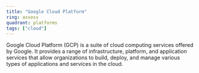 ```yaml
---
title: "Google Cloud Platform"
ring: assess
quadrant: platforms
tags: ["cloud"]
--- 
```

Google Cloud Platform (GCP) is a suite of cloud computing services offered by Google. It provides a range of infrastructure, platform, and application services that allow organizations to build, deploy, and manage various types of applications and services in the cloud.
